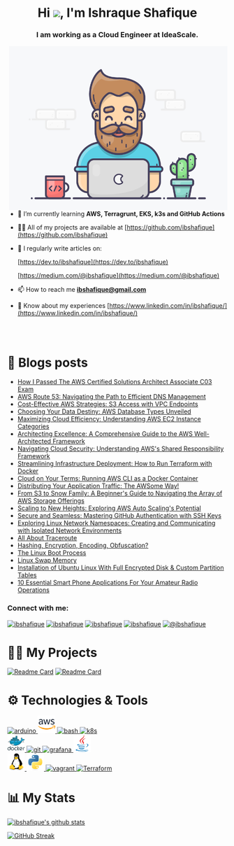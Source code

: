 
<!--
**ibshafique/ibshafique** is a ✨ _special_ ✨ repository because its `README.md` (this file) appears on your GitHub profile.

Here are some ideas to get you started:

- 🔭 I’m currently working on ...
- 🌱 I’m currently learning ...
- 👯 I’m looking to collaborate on ...
- 🤔 I’m looking for help with ...
- 💬 Ask me about ...
- 📫 How to reach me: ...
- 😄 Pronouns: ...
- ⚡ Fun fact: ...
-->

<h1 align="center">Hi <img src="https://i.imgur.com/GNz3qCl.gif" width="30px">, I'm Ishraque Shafique</h1>
<h3 align="center">I am working as a Cloud Engineer at IdeaScale.</h3>

<img align="right" alt="Coder" width="500" src="https://github.com/ibshafique/ibshafique/blob/main/assets/skatter-programmer.gif">

- 🌱 I’m currently learning **AWS, Terragrunt, EKS, k3s and GitHub Actions**

- 👨‍💻 All of my projects are available at [https://github.com/ibshafique](https://github.com/ibshafique)

- 📝 I regularly write articles on:
  
    [https://dev.to/ibshafique](https://dev.to/ibshafique)
  
    [https://medium.com/@ibshafique](https://medium.com/@ibshafique)
  
- 📫 How to reach me **ibshafique@gmail.com**

- 📄 Know about my experiences [https://www.linkedin.com/in/ibshafique/](https://www.linkedin.com/in/ibshafique/)

</br>
</br>

# 📖 Blogs posts
<!-- BLOG-POST-LIST:START -->
- [How I Passed The AWS Certified Solutions Architect Associate C03 Exam](https://dev.to/ibshafique/how-i-passed-the-aws-certified-solutions-architect-associate-c03-exam-4d1d)
- [AWS Route 53: Navigating the Path to Efficient DNS Management](https://dev.to/ibshafique/aws-route-53-navigating-the-path-to-efficient-dns-management-12dj)
- [Cost-Effective AWS Strategies: S3 Access with VPC Endpoints](https://dev.to/ibshafique/cost-effective-aws-strategies-s3-access-with-vpc-endpoints-cbm)
- [Choosing Your Data Destiny: AWS Database Types Unveiled](https://dev.to/ibshafique/choosing-your-data-destiny-aws-database-types-unveiled-3jbd)
- [Maximizing Cloud Efficiency: Understanding AWS EC2 Instance Categories](https://dev.to/ibshafique/maximizing-cloud-efficiency-understanding-aws-ec2-instance-categories-1288)
- [Architecting Excellence: A Comprehensive Guide to the AWS Well-Architected Framework](https://dev.to/ibshafique/architecting-excellence-a-comprehensive-guide-to-the-aws-well-architected-framework-3a28)
- [Navigating Cloud Security: Understanding AWS&#39;s Shared Responsibility Framework](https://dev.to/ibshafique/navigating-cloud-security-understanding-awss-shared-responsibility-framework-af0)
- [Streamlining Infrastructure Deployment: How to Run Terraform with Docker](https://dev.to/ibshafique/streamlining-infrastructure-deployment-how-to-run-terraform-with-docker-2pih)
- [Cloud on Your Terms: Running AWS CLI as a Docker Container](https://dev.to/ibshafique/cloud-on-your-terms-running-aws-cli-as-a-docker-container-1jam)
- [Distributing Your Application Traffic: The AWSome Way!](https://dev.to/ibshafique/distributing-your-application-traffic-the-awsome-way-38i7)
- [From S3 to Snow Family: A Beginner&#39;s Guide to Navigating the Array of AWS Storage Offerings](https://dev.to/ibshafique/from-s3-to-snow-family-a-beginners-guide-to-navigating-the-array-of-aws-storage-offerings-1mpb)
- [Scaling to New Heights: Exploring AWS Auto Scaling&#39;s Potential](https://dev.to/ibshafique/scaling-to-new-heights-exploring-aws-auto-scalings-potential-3fc5)
- [Secure and Seamless: Mastering GitHub Authentication with SSH Keys](https://medium.com/@ibshafique/secure-and-seamless-mastering-github-authentication-with-ssh-keys-f0441d6bfcee?source=rss-a7dd0dd25d4b------2)
- [Exploring Linux Network Namespaces: Creating and Communicating with Isolated Network Environments](https://medium.com/@ibshafique/exploring-linux-network-namespaces-creating-and-communicating-with-isolated-network-environments-b6b68a69d5ee?source=rss-a7dd0dd25d4b------2)
- [All About Traceroute](https://medium.com/@ibshafique/all-about-traceroute-4d81707d0d7c?source=rss-a7dd0dd25d4b------2)
- [Hashing, Encryption, Encoding, Obfuscation?](https://medium.com/@ibshafique/hashing-encryption-encoding-obfuscation-7271e994cb5e?source=rss-a7dd0dd25d4b------2)
- [The Linux Boot Process](https://medium.com/@ibshafique/the-linux-boot-process-180fb07af452?source=rss-a7dd0dd25d4b------2)
- [Linux Swap Memory](https://medium.com/@ibshafique/linux-swap-memory-really-worth-it-245fabb87f10?source=rss-a7dd0dd25d4b------2)
- [Installation of Ubuntu Linux With Full Encrypted Disk &amp; Custom Partition Tables](https://medium.com/@ibshafique/installation-of-ubuntu-with-full-encrypted-disk-custom-partition-tables-57f68929efba?source=rss-a7dd0dd25d4b------2)
- [10 Essential Smart Phone Applications For Your Amateur Radio Operations](https://medium.com/@ibshafique/10-essential-smart-phone-applications-for-your-amateur-radio-operations-cbb723f34030?source=rss-a7dd0dd25d4b------2)
<!-- BLOG-POST-LIST:END -->

<h3 align="left">Connect with me:</h3>
<p align="left">
<a href="https://dev.to/ibshafique" target="blank"><img align="center" src="https://raw.githubusercontent.com/rahuldkjain/github-profile-readme-generator/master/src/images/icons/Social/devto.svg" alt="ibshafique" height="30" width="40" /></a>
<a href="https://linkedin.com/in/ibshafique" target="blank"><img align="center" src="https://raw.githubusercontent.com/rahuldkjain/github-profile-readme-generator/master/src/images/icons/Social/linked-in-alt.svg" alt="ibshafique" height="30" width="40" /></a>
<a href="https://fb.com/ibshafique" target="blank"><img align="center" src="https://raw.githubusercontent.com/rahuldkjain/github-profile-readme-generator/master/src/images/icons/Social/facebook.svg" alt="ibshafique" height="30" width="40" /></a>
<a href="https://instagram.com/ibshafique" target="blank"><img align="center" src="https://raw.githubusercontent.com/rahuldkjain/github-profile-readme-generator/master/src/images/icons/Social/instagram.svg" alt="ibshafique" height="30" width="40" /></a>
<a href="https://medium.com/@ibshafique" target="blank"><img align="center" src="https://raw.githubusercontent.com/rahuldkjain/github-profile-readme-generator/master/src/images/icons/Social/medium.svg" alt="@ibshafique" height="30" width="40" /></a>
</p>

# 🧑‍💻 My Projects

[![Readme Card](https://github-readme-stats-sigma-five.vercel.app/api/pin/?username=ibshafique&repo=ansible-post-install&theme=radical)](https://github.com/ibshafique/ansible-post-install)
[![Readme Card](https://github-readme-stats-sigma-five.vercel.app/api/pin/?username=ibshafique&repo=docker-ansible-lab&theme=radical)](https://github.com/ibshafique/docker-ansible-lab)


# ⚙️ Technologies & Tools
<p align="left"> 
<a href="https://www.arduino.cc/" target="_blank" rel="noreferrer"> <img src="https://cdn.worldvectorlogo.com/logos/arduino-1.svg" alt="arduino" width="40" height="40"/> </a> 
<a href="https://aws.amazon.com" target="_blank" rel="noreferrer"> <img src="https://raw.githubusercontent.com/devicons/devicon/master/icons/amazonwebservices/amazonwebservices-original-wordmark.svg" alt="aws" width="40" height="40"/> </a>
<a href="https://www.gnu.org/software/bash/" target="_blank" rel="noreferrer"> <img src="https://www.vectorlogo.zone/logos/gnu_bash/gnu_bash-icon.svg" alt="bash" width="40" height="40"/> </a> 
<a href="https://kubernetes.io/" target="_blank" rel="noreferrer"> <img src="https://upload.wikimedia.org/wikipedia/commons/3/39/Kubernetes_logo_without_workmark.svg" alt="k8s" width="40" height="40"/> </a>

</br>  
<a href="https://www.docker.com/" target="_blank" rel="noreferrer"> <img src="https://raw.githubusercontent.com/devicons/devicon/master/icons/docker/docker-original-wordmark.svg" alt="docker" width="40" height="40"/> </a> 
<a href="https://git-scm.com/" target="_blank" rel="noreferrer"> <img src="https://www.vectorlogo.zone/logos/git-scm/git-scm-icon.svg" alt="git" width="40" height="40"/> </a> 
<a href="https://grafana.com" target="_blank" rel="noreferrer"> <img src="https://www.vectorlogo.zone/logos/grafana/grafana-icon.svg" alt="grafana" width="40" height="40"/> </a> 
<a href="https://www.java.com" target="_blank" rel="noreferrer"> <img src="https://raw.githubusercontent.com/devicons/devicon/master/icons/java/java-original.svg" alt="java" width="40" height="40"/> </a> 

</br>
<a href="https://www.linux.org/" target="_blank" rel="noreferrer"> <img src="https://raw.githubusercontent.com/devicons/devicon/master/icons/linux/linux-original.svg" alt="linux" width="40" height="40"/> </a> 
<a href="https://www.python.org" target="_blank" rel="noreferrer"> <img src="https://raw.githubusercontent.com/devicons/devicon/master/icons/python/python-original.svg" alt="python" width="40" height="40"/> </a> 
<a href="https://www.vagrantup.com/" target="_blank" rel="noreferrer"> <img src="https://www.vectorlogo.zone/logos/vagrantup/vagrantup-icon.svg" alt="vagrant" width="40" height="40"/> </a>
<a href="https://www.terraform.io/" target="_blank" rel="noreferrer"> <img src="https://upload.wikimedia.org/wikipedia/commons/0/04/Terraform_Logo.svg" alt="Terraform" width="40" height="40"/> </a>
</p>


# 📊 My Stats

[![ibshafique's github stats](https://github-readme-stats-sigma-five.vercel.app/api?username=ibshafique&show_icons=true&count_private=true&theme=radical&hide=stars)](https://github.com/ibshafque)

[![GitHub Streak](https://github-readme-streak-stats.herokuapp.com/?user=ibshafique&theme=dark&count_private=true&theme=radical)](https://github.com/ibshafque)
